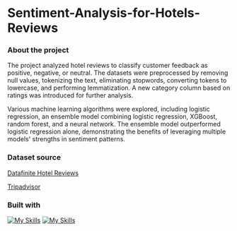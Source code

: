 # Sentiment-Analysis-for-Hotels-Reviews

### About the project

The project analyzed hotel reviews to classify customer feedback as positive, negative, or neutral. The datasets were preprocessed by removing null values, tokenizing the text, eliminating stopwords, converting tokens to lowercase, and performing lemmatization. A new category column based on ratings was introduced for further analysis. 

Various machine learning algorithms were explored, including logistic regression, an ensemble model combining logistic regression, XGBoost, random forest, and a neural network. The ensemble model outperformed logistic regression alone, demonstrating the benefits of leveraging multiple models' strengths in sentiment patterns. 

### Dataset source
[Datafinite Hotel Reviews](https://www.kaggle.com/datasets/datafiniti/hotel-reviews?select=Datafiniti_Hotel_Reviews.csv )

[Tripadvisor](https://www.kaggle.com/datasets/andrewmvd/trip-advisor-hotel-reviews)

### Built with
[![My Skills](https://skillicons.dev/icons?i=python)](https://skillicons.dev)
[![My Skills](https://skillicons.dev/icons?i=jupyter)](https://skillicons.dev)


